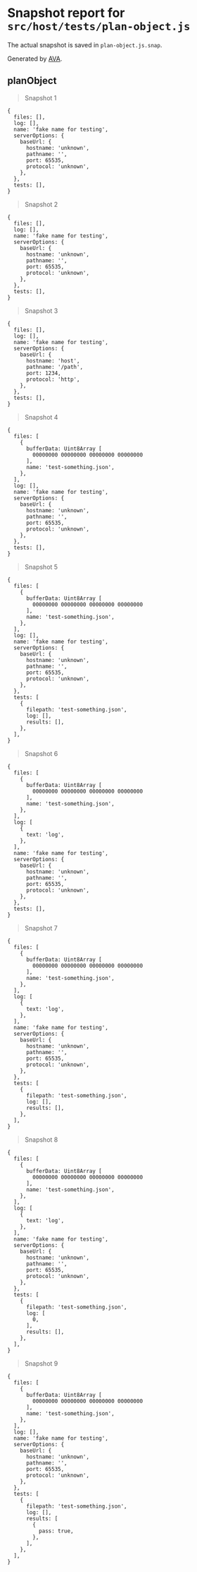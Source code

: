 # Snapshot report for `src/host/tests/plan-object.js`

The actual snapshot is saved in `plan-object.js.snap`.

Generated by [AVA](https://avajs.dev).

## planObject

> Snapshot 1

    {
      files: [],
      log: [],
      name: 'fake name for testing',
      serverOptions: {
        baseUrl: {
          hostname: 'unknown',
          pathname: '',
          port: 65535,
          protocol: 'unknown',
        },
      },
      tests: [],
    }

> Snapshot 2

    {
      files: [],
      log: [],
      name: 'fake name for testing',
      serverOptions: {
        baseUrl: {
          hostname: 'unknown',
          pathname: '',
          port: 65535,
          protocol: 'unknown',
        },
      },
      tests: [],
    }

> Snapshot 3

    {
      files: [],
      log: [],
      name: 'fake name for testing',
      serverOptions: {
        baseUrl: {
          hostname: 'host',
          pathname: '/path',
          port: 1234,
          protocol: 'http',
        },
      },
      tests: [],
    }

> Snapshot 4

    {
      files: [
        {
          bufferData: Uint8Array [
            00000000 00000000 00000000 00000000
          ],
          name: 'test-something.json',
        },
      ],
      log: [],
      name: 'fake name for testing',
      serverOptions: {
        baseUrl: {
          hostname: 'unknown',
          pathname: '',
          port: 65535,
          protocol: 'unknown',
        },
      },
      tests: [],
    }

> Snapshot 5

    {
      files: [
        {
          bufferData: Uint8Array [
            00000000 00000000 00000000 00000000
          ],
          name: 'test-something.json',
        },
      ],
      log: [],
      name: 'fake name for testing',
      serverOptions: {
        baseUrl: {
          hostname: 'unknown',
          pathname: '',
          port: 65535,
          protocol: 'unknown',
        },
      },
      tests: [
        {
          filepath: 'test-something.json',
          log: [],
          results: [],
        },
      ],
    }

> Snapshot 6

    {
      files: [
        {
          bufferData: Uint8Array [
            00000000 00000000 00000000 00000000
          ],
          name: 'test-something.json',
        },
      ],
      log: [
        {
          text: 'log',
        },
      ],
      name: 'fake name for testing',
      serverOptions: {
        baseUrl: {
          hostname: 'unknown',
          pathname: '',
          port: 65535,
          protocol: 'unknown',
        },
      },
      tests: [],
    }

> Snapshot 7

    {
      files: [
        {
          bufferData: Uint8Array [
            00000000 00000000 00000000 00000000
          ],
          name: 'test-something.json',
        },
      ],
      log: [
        {
          text: 'log',
        },
      ],
      name: 'fake name for testing',
      serverOptions: {
        baseUrl: {
          hostname: 'unknown',
          pathname: '',
          port: 65535,
          protocol: 'unknown',
        },
      },
      tests: [
        {
          filepath: 'test-something.json',
          log: [],
          results: [],
        },
      ],
    }

> Snapshot 8

    {
      files: [
        {
          bufferData: Uint8Array [
            00000000 00000000 00000000 00000000
          ],
          name: 'test-something.json',
        },
      ],
      log: [
        {
          text: 'log',
        },
      ],
      name: 'fake name for testing',
      serverOptions: {
        baseUrl: {
          hostname: 'unknown',
          pathname: '',
          port: 65535,
          protocol: 'unknown',
        },
      },
      tests: [
        {
          filepath: 'test-something.json',
          log: [
            0,
          ],
          results: [],
        },
      ],
    }

> Snapshot 9

    {
      files: [
        {
          bufferData: Uint8Array [
            00000000 00000000 00000000 00000000
          ],
          name: 'test-something.json',
        },
      ],
      log: [],
      name: 'fake name for testing',
      serverOptions: {
        baseUrl: {
          hostname: 'unknown',
          pathname: '',
          port: 65535,
          protocol: 'unknown',
        },
      },
      tests: [
        {
          filepath: 'test-something.json',
          log: [],
          results: [
            {
              pass: true,
            },
          ],
        },
      ],
    }
